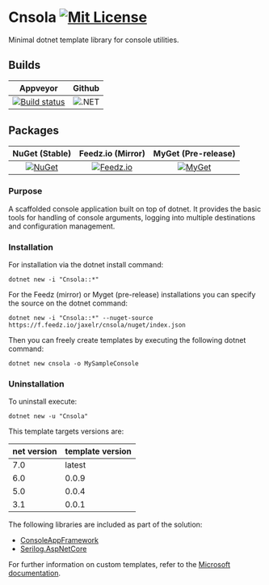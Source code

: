 # Cnsola [![Mit License][mit-img]][mit]

Minimal dotnet template library for console utilities. 

## Builds

| Appveyor  | Github |
| :---:     | :---: |
| [![Build status][build-img]][build] | ![.NET](https://github.com/Jaxelr/Cnsola/workflows/.NET/badge.svg?branch=master) |

## Packages

| NuGet (Stable) | Feedz.io (Mirror) | MyGet (Pre-release)
| :---: | :---: | :---: |
| [![NuGet][nuget-img]][nuget] | [![Feedz.io][feedz-img]][feedz] | [![MyGet][myget-img]][myget] |

### Purpose

A scaffolded console application built on top of dotnet. It provides the basic tools for handling of console arguments, logging into multiple destinations and configuration management.

### Installation

For installation via the dotnet install command:

`dotnet new -i "Cnsola::*"`

For the Feedz (mirror) or Myget (pre-release) installations you can specify the source on the dotnet command:

`dotnet new -i "Cnsola::*" --nuget-source https://f.feedz.io/jaxelr/cnsola/nuget/index.json`

Then you can freely create templates by executing the following dotnet command:

`dotnet new cnsola -o MySampleConsole`

### Uninstallation

To uninstall execute:

`dotnet new -u "Cnsola"`

This template targets versions are:

| net version | template version |
| -- | -- |
| 7.0 | latest |
| 6.0 | 0.0.9 |
| 5.0 | 0.0.4 |
| 3.1 | 0.0.1 |

The following libraries are included as part of the solution:

* [ConsoleAppFramework](https://github.com/Cysharp/ConsoleAppFramework)
* [Serilog.AspNetCore](https://github.com/serilog/serilog-aspnetcore)

For further information on custom templates, refer to the [Microsoft documentation][docs].

[mit-img]: http://img.shields.io/badge/License-MIT-blue.svg
[mit]: https://github.com/Jaxelr/Cnsola/blob/master/LICENSE
[build-img]: https://ci.appveyor.com/api/projects/status/i6894qg3nyev6cye/branch/master?svg=true
[build]: https://ci.appveyor.com/project/Jaxelr/cnsola/branch/master
[nuget-img]: https://img.shields.io/nuget/v/Cnsola.svg
[nuget]: https://www.nuget.org/packages/Cnsola
[feedz-img]: https://img.shields.io/badge/endpoint.svg?url=https://f.feedz.io/jaxelr/cnsola/shield/Cnsola/stable
[feedz]: https://f.feedz.io/jaxelr/cnsola/packages/Cnsola/stable/download
[docs]: https://docs.microsoft.com/en-us/dotnet/core/tools/custom-templates
[myget-img]: https://img.shields.io/myget/cnsola/v/cnsola.svg
[myget]: https://www.myget.org/feed/cnsola/package/nuget/cnsola
